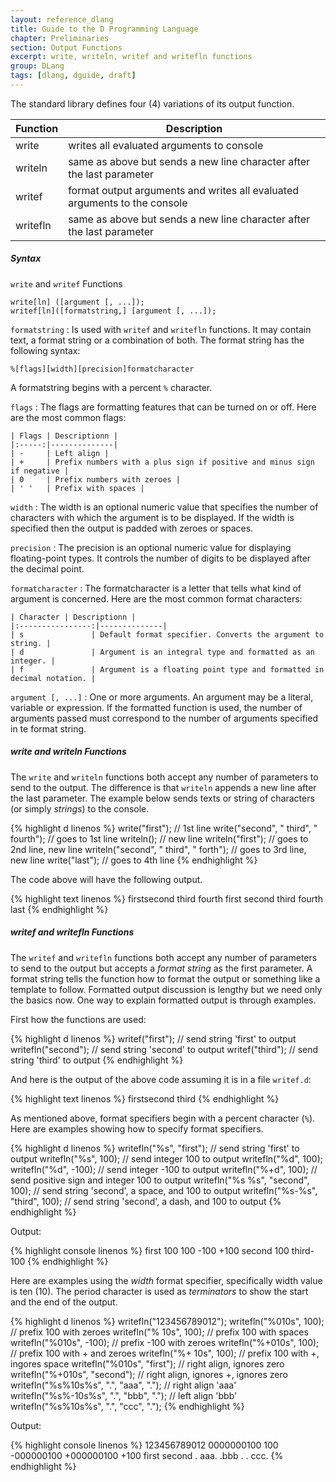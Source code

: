 ```yaml
---
layout: reference_dlang
title: Guide to the D Programming Language
chapter: Preliminaries
section: Output Functions
excerpt: write, writeln, writef and writefln functions
group: DLang
tags: [dlang, dguide, draft]
---
```


The standard library defines four (4) variations of its output function.

| Function | Description |
|----------|-------------|
| write    | writes all evaluated arguments to console |
| writeln  | same as above but sends a new line character after the last parameter |
| writef   | format output arguments and writes all evaluated arguments to the console |
| writefln | same as above but sends a new line character after the last parameter |

##### Syntax

<div markdown='1' class='syntax'>

`write` and `writef` Functions

    write[ln] ([argument [, ...]);
    writef[ln]([formatstring,] [argument [, ...]);
    
`formatstring`
: Is used with `writef` and `writefln` functions.
  It may contain text, a format string or a combination of both.
  The format string has the following syntax:

  ~~~
  %[flags][width][precision]formatcharacter
  ~~~
  
  A formatstring begins with a percent `%` character.
    
  `flags`
  : The flags are formatting features that can be turned on or off.
    Here are the most common flags:

    | Flags | Descriptionn |
    |:-----:|--------------|
    | -     | Left align |
    | +     | Prefix numbers with a plus sign if positive and minus sign if negative |
    | 0     | Prefix numbers with zeroes |
    | ' '   | Prefix with spaces |
  
  `width`
  : The width is an optional numeric value that specifies the number of characters with which the argument is to be displayed.
    If the width is specified then the output is padded with zeroes or spaces.
  
  `precision`
  : The precision is an optional numeric value for displaying floating-point types.
    It controls the number of digits to be displayed after the decimal point.
  
  `formatcharacter`
  : The formatcharacter is a letter that tells what kind of argument is concerned.
    Here are the most common format characters:

    | Character | Descriptionn |
    |:----------------:|--------------|
    | s               | Default format specifier. Converts the argument to string. |
    | d               | Argument is an integral type and formatted as an integer. |
    | f               | Argument is a floating point type and formatted in decimal notation. |

`argument [, ...]`
: One or more arguments.
  An argument may be a literal, variable or expression.
  If the formatted function is used, the number of arguments passed must correspond to the number of arguments specified in te format string.

</div>

##### write and writeln Functions

The `write` and `writeln` functions both accept any number of parameters to send to the output.
The difference is that `writeln` appends a new line after the last parameter.
The example below sends texts or string of characters (or simply _strings_) to the console.

{% highlight d linenos %}
write("first");                         // 1st line
write("second", " third", " fourth");   // goes to 1st line
writeln();                              // new line
writeln("first");                       // goes to 2nd line, new line
writeln("second", " third", " forth");  // goes to 3rd line, new line
write("last");                          // goes to 4th line
{% endhighlight %}

The code above will have the following output.

{% highlight text linenos %}
firstsecond third fourth
first
second third fourth
last
{% endhighlight %}

##### writef and writefln Functions

The `writef` and `writefln` functions both accept any number of parameters to send to the output but accepts a _format string_ as the first parameter.
A format string tells the function how to format the output or something like a template to follow.
Formatted output discussion is lengthy but we need only the basics now.
One way to explain formatted output is through examples.

First how the functions are used:

{% highlight d linenos %}
writef("first");                        // send string 'first' to output
writefln("second");                     // send string 'second' to output
writef("third");                        // send string 'third' to output
{% endhighlight %}

And here is the output of the above code assuming it is in a file `writef.d`:

{% highlight text linenos %}
firstsecond
third
{% endhighlight %}

As mentioned above, format specifiers begin with a percent character (`%`).
Here are examples showing how to specify format specifiers.

{% highlight d linenos %}
writefln("%s", "first");                // send string 'first' to output
writefln("%s", 100);                    // send integer 100 to output
writefln("%d", 100);
writefln("%d", -100);                   // send integer -100 to output
writefln("%+d", 100);                   // send positive sign and integer 100 to output
writefln("%s %s", "second", 100);       // send string 'second', a space, and 100 to output
writefln("%s-%s", "third", 100);        // send string 'second', a dash, and 100 to output
{% endhighlight %}

Output:

{% highlight console linenos %}
first
100
100
-100
+100
second 100
third-100
{% endhighlight %}

Here are examples using the _width_ format specifier, specifically width value is ten (10).
The period character is used as _terminators_ to show the start and the end of the output.

{% highlight d linenos %}
writefln("123456789012");
writefln("%010s", 100);                 // prefix 100 with zeroes
writefln("% 10s", 100);                 // prefix 100 with spaces
writefln("%010s", -100);                // prefix -100 with zeroes
writefln("%+010s", 100);                // prefix 100 with + and zeroes
writefln("%+ 10s", 100);                // prefix 100 with +, ingores space
writefln("%010s", "first");             // right align, ignores zero
writefln("%+010s", "second");           // right align, ignores +, ignores zero
writefln("%s%10s%s",  ".", "aaa", "."); // right align 'aaa'
writefln("%s%-10s%s", ".", "bbb", "."); // left align 'bbb'
writefln("%s%10s%s",  ".", "ccc", ".");
{% endhighlight %}

Output:

{% highlight console linenos %}
123456789012
0000000100
       100
-000000100
+000000100
      +100
     first
    second
.       aaa.
.bbb       .
.       ccc.
{% endhighlight %}
